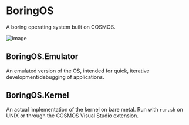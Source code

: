 # BoringOS
A boring operating system built on COSMOS.

![image](https://github.com/jvyden/BoringOS/assets/40577357/b9e34957-60e8-4761-b32d-c63bf637fcf8)

## BoringOS.Emulator

An emulated version of the OS, intended for quick, iterative development/debugging of applications.

## BoringOS.Kernel

An actual implementation of the kernel on bare metal. Run with `run.sh` on UNIX or through the COSMOS Visual Studio extension.
